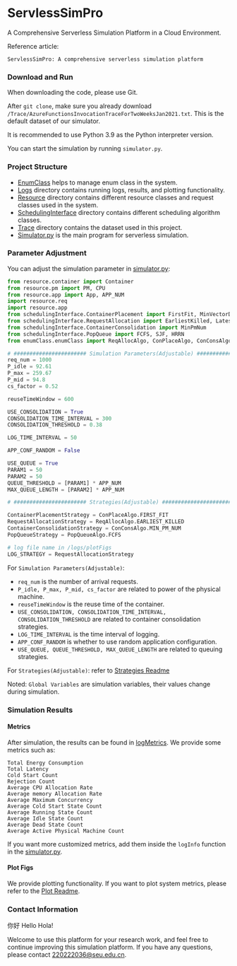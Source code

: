 # ServlessSimPro

A Comprehensive Serverless Simulation Platform in a Cloud Environment.

Reference article: 

`ServlessSimPro: A comprehensive serverless simulation platform`

### Download and Run
When downloading the code, please use Git. 

After `git clone`, make sure you already download `/Trace/AzureFunctionsInvocationTraceForTwoWeeksJan2021.txt`. This is the default dataset of our simulator.

It is recommended to use Python 3.9 as the Python interpreter version. 

You can start the simulation by running `simulator.py`.

### Project Structure
- [EnumClass](enumClass) helps to manage enum class in the system.
- [Logs](logs) directory contains running logs, results, and plotting functionality.
- [Resource](resource) directory contains different resource classes and request classes used in the system.
- [SchedulingInterface](schedulingInterface) directory contains different scheduling algorithm classes.
- [Trace](Trace) directory contains the dataset used in this project.
- [Simulator.py](simulator.py) is the main program for serverless simulation.

### Parameter Adjustment

You can adjust the simulation parameter in [simulator.py](simulator.py):
```python
from resource.container import Container
from resource.pm import PM, CPU
from resource.app import App, APP_NUM
import resource.req
import resource.app
from schedulingInterface.ContainerPlacement import FirstFit, MinVectorDist
from schedulingInterface.RequestAllocation import EarliestKilled, LatestKilled, RandomSelection
from schedulingInterface.ContainerConsolidation import MinPmNum
from schedulingInterface.PopQueue import FCFS, SJF, HRRN
from enumClass.enumClass import ReqAllocAlgo, ConPlaceAlgo, ConConsAlgo, PopQueueAlgo, Task, ContainerState

# ####################### Simulation Parameters(Adjustable) #######################
req_num = 1000
P_idle = 92.61
P_max = 259.67
P_mid = 94.8
cs_factor = 0.52

reuseTimeWindow = 600

USE_CONSOLIDATION = True
CONSOLIDATION_TIME_INTERVAL = 300
CONSOLIDATION_THRESHOLD = 0.38

LOG_TIME_INTERVAL = 50

APP_CONF_RANDOM = False

USE_QUEUE = True
PARAM1 = 50
PARAM2 = 50
QUEUE_THRESHOLD = [PARAM1] * APP_NUM
MAX_QUEUE_LENGTH = [PARAM2] * APP_NUM

# ####################### Strategies(Adjustable) #######################

ContainerPlacementStrategy = ConPlaceAlgo.FIRST_FIT
RequestAllocationStrategy = ReqAllocAlgo.EARLIEST_KILLED
ContainerConsolidationStrategy = ConConsAlgo.MIN_PM_NUM
PopQueueStrategy = PopQueueAlgo.FCFS

# log file name in /logs/plotFigs
LOG_STRATEGY = RequestAllocationStrategy
```
For `Simulation Parameters(Adjustable)`:
* `req_num` is the number of arrival requests.
* `P_idle, P_max, P_mid, cs_factor` are related to power of the physical machine.
* `reuseTimeWindow` is the reuse time of the container.
* `USE_CONSOLIDATION, CONSOLIDATION_TIME_INTERVAL, CONSOLIDATION_THRESHOLD` are related to container consolidation strategies.
* `LOG_TIME_INTERVAL` is the time interval of logging.
* `APP_CONF_RANDOM` is whether to use random application configuration.
* `USE_QUEUE, QUEUE_THRESHOLD, MAX_QUEUE_LENGTH` are related to queuing strategies.

For `Strategies(Adjustable)`: refer to [Strategies Readme](./schedulingInterface/README.md)

Noted: `Global Variables` are simulation variables, their values change during simulation.

### Simulation Results
#### Metrics
After simulation, the results can be found in [logMetrics](./logs/logMetrics). 
We provide some metrics such as:
```
Total Energy Consumption
Total Latency
Cold Start Count
Rejection Count
Average CPU Allocation Rate
Average memory Allocation Rate
Average Maximum Concurrency
Average Cold Start State Count
Average Running State Count
Average Idle State Count
Average Dead State Count
Average Active Physical Machine Count
```
If you want more customized metrics, add them inside the `logInfo` function in the [simulator.py](simulator.py).

#### Plot Figs
We provide plotting functionality. If you want to plot system metrics, please refer to the [Plot Readme](logs/README.md).

### Contact Information
你好 Hello Hola!

Welcome to use this platform for your research work, and feel free to continue improving this simulation platform.
If you have any questions, please contact 220222036@seu.edu.cn.
